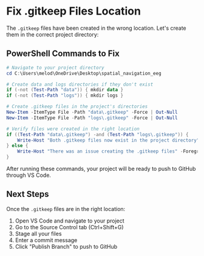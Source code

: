 # Fix .gitkeep Files Location

The `.gitkeep` files have been created in the wrong location. Let's create them in the correct project directory:

## PowerShell Commands to Fix

```powershell
# Navigate to your project directory
cd C:\Users\melod\OneDrive\Desktop\spatial_navigation_eeg

# Create data and logs directories if they don't exist
if (-not (Test-Path "data")) { mkdir data }
if (-not (Test-Path "logs")) { mkdir logs }

# Create .gitkeep files in the project's directories
New-Item -ItemType File -Path "data\.gitkeep" -Force | Out-Null
New-Item -ItemType File -Path "logs\.gitkeep" -Force | Out-Null

# Verify files were created in the right location
if ((Test-Path "data\.gitkeep") -and (Test-Path "logs\.gitkeep")) {
    Write-Host "Both .gitkeep files now exist in the project directory" -ForegroundColor Green
} else {
    Write-Host "There was an issue creating the .gitkeep files" -ForegroundColor Red
}
```

After running these commands, your project will be ready to push to GitHub through VS Code.

## Next Steps

Once the `.gitkeep` files are in the right location:

1. Open VS Code and navigate to your project
2. Go to the Source Control tab (Ctrl+Shift+G)
3. Stage all your files
4. Enter a commit message
5. Click "Publish Branch" to push to GitHub
```
